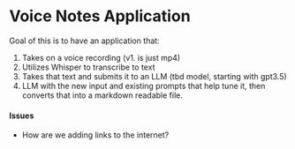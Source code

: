 # Voice Notes Application

Goal of this is to have an application that:
1. Takes on a voice recording (v1. is just mp4)
2. Utilizes Whisper to transcribe to text
3. Takes that text and submits it to an LLM (tbd model, starting with gpt3.5)
4. LLM with the new input and existing prompts that help tune it, then converts that into a markdown readable file. 

#### Issues
* How are we adding links to the internet?

